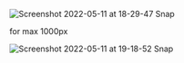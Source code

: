 
![Screenshot 2022-05-11 at 18-29-47 Snap](https://user-images.githubusercontent.com/83463146/167881258-3af4b94b-1aa1-4775-93bc-db322ef302e0.png)


for max 1000px


![Screenshot 2022-05-11 at 19-18-52 Snap](https://user-images.githubusercontent.com/83463146/167881484-c8e0ba78-d069-4cc2-be9d-93897bb4e10a.png)
